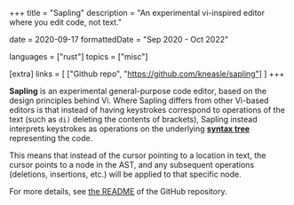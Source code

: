 +++
title = "Sapling"
description = "An experimental vi-inspired editor where you edit code, not text."

date = 2020-09-17
formattedDate = "Sep 2020 - Oct 2022"

languages = ["rust"]
topics = ["misc"]

[extra]
links = [
    ["Github repo", "https://github.com/kneasle/sapling"]
]
+++

**Sapling** is an experimental general-purpose code editor, based on the design principles behind
Vi.  Where Sapling differs from other Vi-based editors is that instead of having keystrokes
correspond to operations of the text (such as `di)` deleting the contents of brackets), Sapling
instead interprets keystrokes as operations on the underlying
[**syntax tree**](https://en.wikipedia.org/wiki/Abstract_syntax_tree) representing the code.

This means that instead of the cursor pointing to a location in text, the cursor points to a node in
the AST, and any subsequent operations (deletions, insertions, etc.) will be applied to that
specific node.

For more details, see [the README](https://github.com/kneasle/sapling) of the GitHub repository.
